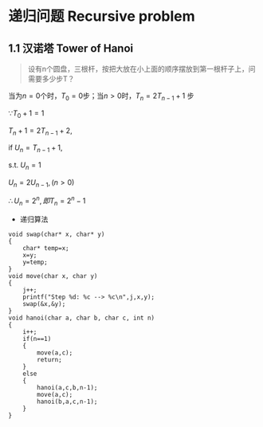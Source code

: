 # 递归问题 Recursive problem

## 1.1 汉诺塔 Tower of Hanoi

> 设有n个圆盘，三根杆，按把大放在小上面的顺序摆放到第一根杆子上，问需要多少步T？

当为$n=0$个时，$T_0=0$步；当$n>0$时，$T_n=2T_{n-1}+1$ 步

$\because T_0+1=1$ 

 $T_n+1=2T_{n-1}+2$, 

if $U_n=T_{n-1}+1$,

s.t. $U_n=1$

$U_n=2U_{n-1},(n>0)$

$\therefore U_n=2^n,即 T_n=2^n-1$

* 递归算法

```
void swap(char* x, char* y)
{
    char* temp=x;
    x=y;
    y=temp;
}
void move(char x, char y)
{
    j++;
    printf("Step %d: %c --> %c\n",j,x,y);
    swap(&x,&y);
}
void hanoi(char a, char b, char c, int n)
{
    i++;
    if(n==1)
    {
        move(a,c);
        return;
    }
    else
    {
        hanoi(a,c,b,n-1);
        move(a,c);
        hanoi(b,a,c,n-1);
    }
}
```

